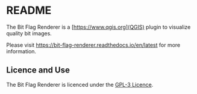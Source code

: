 # README


The Bit Flag Renderer is a [https://www.qgis.org](QGIS) plugin to visualize quality bit images.

Please visit https://bit-flag-renderer.readthedocs.io/en/latest for more information.

Licence and Use
---------------

The Bit Flag Renderer is licenced under the [GPL-3 Licence](GPL-3.0.txt).
